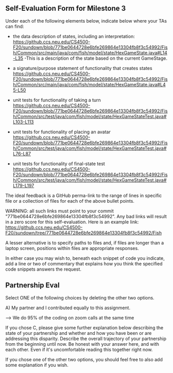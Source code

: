 ## Self-Evaluation Form for Milestone 3

Under each of the following elements below, indicate below where your
TAs can find:

- the data description of states, including an interpretation:
https://github.ccs.neu.edu/CS4500-F20/sundown/blob/771be0644728e6bfe269864e13304fb8f3c54992/Fish/Common/src/main/java/com/fish/model/state/HexGameState.java#L14-L35
-This is a description of the state based on the current GameStage.

- a signature/purpose statement of functionality that creates states
https://github.ccs.neu.edu/CS4500-F20/sundown/blob/771be0644728e6bfe269864e13304fb8f3c54992/Fish/Common/src/main/java/com/fish/model/state/HexGameState.java#L45-L50

- unit tests for functionality of taking a turn
https://github.ccs.neu.edu/CS4500-F20/sundown/blob/771be0644728e6bfe269864e13304fb8f3c54992/Fish/Common/src/test/java/com/fish/model/state/HexGameStateTest.java#L103-L113

- unit tests for functionality of placing an avatar
https://github.ccs.neu.edu/CS4500-F20/sundown/blob/771be0644728e6bfe269864e13304fb8f3c54992/Fish/Common/src/test/java/com/fish/model/state/HexGameStateTest.java#L76-L87

- unit tests for functionality of final-state test
https://github.ccs.neu.edu/CS4500-F20/sundown/blob/771be0644728e6bfe269864e13304fb8f3c54992/Fish/Common/src/test/java/com/fish/model/state/HexGameStateTest.java#L179-L197

The ideal feedback is a GitHub perma-link to the range of lines in specific
file or a collection of files for each of the above bullet points.

  WARNING: all such links must point to your commit "771be0644728e6bfe269864e13304fb8f3c54992".
  Any bad links will result in a zero score for this self-evaluation.
  Here is an example link:
    <https://github.ccs.neu.edu/CS4500-F20/sundown/tree/771be0644728e6bfe269864e13304fb8f3c54992/Fish>

A lesser alternative is to specify paths to files and, if files are
longer than a laptop screen, positions within files are appropriate
responses.

In either case you may wish to, beneath each snippet of code you
indicate, add a line or two of commentary that explains how you think
the specified code snippets answers the request.

## Partnership Eval

Select ONE of the following choices by deleting the other two options.

A) My partner and I contributed equally to this assignment.

--> We do 95% of the coding on zoom calls at the same time

If you chose C, please give some further explanation below describing
the state of your partnership and whether and how you have been or are
addressing this disparity. Describe the overall trajectory of your
partnership from the beginning until now. Be honest with your answer
here, and with each other. Even if it's uncomfortable reading this
together right now.

If you chose one of the other two options, you should feel free to
also add some explanation if you wish.
